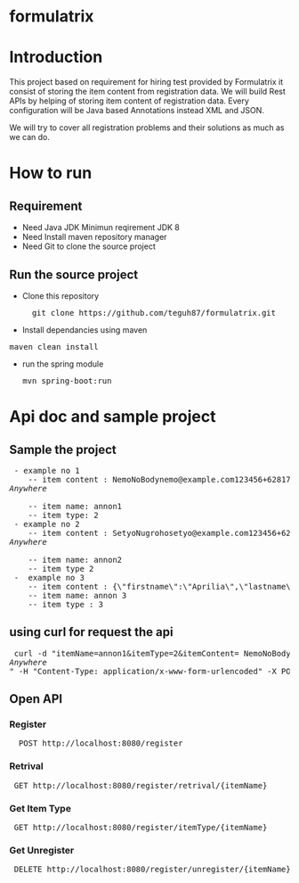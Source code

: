# formulatrix

# Introduction
This project based on requirement for hiring test provided by Formulatrix 
it consist of storing the item content from registration data. 
We will build Rest APIs by helping of storing item content of registration data. 
Every configuration will be Java based Annotations instead XML and JSON.

We will try to cover all registration problems and their solutions as much as we can do.


# How to run
## Requirement
- Need Java JDK Minimun reqirement JDK 8
- Need Install maven repository manager
- Need Git to clone the source project

## Run the source project
- Clone this repository
  <pre>
    git clone https://github.com/teguh87/formulatrix.git
  </pre>

- Install dependancies using maven
 <pre>maven clean install</pre>

- run the spring module 
  <pre>mvn spring-boot:run</pre>

# Api doc and sample project
## Sample the project

<pre>
 - example no 1
    -- item content : <register><firstname>Nemo</firstname><lastname>NoBody</lastname><email>nemo@example.com</email><password>123456</password><phoneNumber>+628177728172</phoneNumber><address>Anywhere</address></register>
    -- item name: annon1
    -- item type: 2
 - example no 2
    -- item content : <register><firstname>Setyo</firstname><lastname>Nugroho</lastname><email>setyo@example.com</email><password>123456</password><phoneNumber>+62883881777</phoneNumber><address>Anywhere</address></register>
    -- item name: annon2
    -- item type 2
 -  example no 3
    -- item content : {\"firstname\":\"Aprilia\",\"lastname\":\"Sadewa\",\"email\":\"aprillia@example.com\",\"password\":\"123456\",\"phoneNumber\":\"+6281772663773\",\"address\":\"Anywhere\"}
    -- item name: annon 3
    -- item type : 3
</pre>

## using curl for request the api
<pre>
 curl -d "itemName=annon1&itemType=2&itemContent= <register><firstname>Nemo</firstname><lastname>NoBody</lastname><email>nemo@example.com</email><password>123456</password><phoneNumber>+628177728172</phoneNumber><address>Anywhere</address></register>" -H "Content-Type: application/x-www-form-urlencoded" -X POST http://localhost:8080/register
</pre>

## Open API
### Register
<pre>
  POST http://localhost:8080/register
</pre>

### Retrival
<pre>
 GET http://localhost:8080/register/retrival/{itemName}
</pre>

### Get Item Type
<pre>
 GET http://localhost:8080/register/itemType/{itemName}
</pre>

### Get Unregister
<pre>
 DELETE http://localhost:8080/register/unregister/{itemName}
</pre>